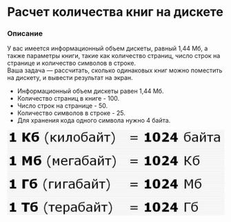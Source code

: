 # Расчет количества книг на дискете

### Описание
У вас имеется информационный объем дискеты, равный 1,44 Мб, а также параметры книги, такие как количество страниц, число строк на странице и количество символов в строке.  
Ваша задача — рассчитать, сколько одинаковых книг можно поместить на дискету, и вывести результат на экран.
- Информационный объем дискеты равен 1,44 Мб. 
- Количество страниц в книге - 100.  
- Число строк на странице - 50.  
- Количество символов в строке - 25.  
- Для хранения кода одного символа нужно 4 байта. 

![bytes_table.png](bytes_table.png)
